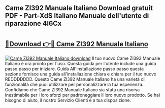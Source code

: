 ## Came Zl392 Manuale Italiano Download gratuit PDF - Part-XdS Italiano Manuale dell'utente di riparazione 4l6Cx

# <h2><a href="http://dfcu8g.blite.top/?on=Came+Zl392+Manuale+Italiano">🔗Download 👉🔴 Came Zl392 Manuale Italiano</a></h2>

[![Came Zl392 Manuale Italiano download](https://i.imgur.com/lujVjoI.png)](http://dfcu8g.blite.top/?on=Came+Zl392+Manuale+Italiano)
Il tuo nuovo Came Zl392 Manuale Italiano è ora pronto per l'uso. Questa guida per l'utente include una guida passo passo per iniziare. Guida All'installazione passo passo questa sezione fornisce una guida all'installazione chiara e chiara per il tuo nuovo REDDDDDDD. Questo Came Zl392 Manuale Italiano ha una varietà di funzionalità che puoi utilizzare per personalizzare la tua esperienza. Confidiamo che Came Zl392 Manuale Italiano sia stata una risorsa inestimabile per i loro sforzi per padroneggiare il loro nuovo prodotto. Se hai bisogno di aiuto, il nostro Servizio Clienti è a tua disposizione.
